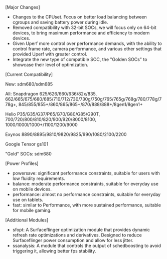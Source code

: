 [Major Changes]
- Changes to the CPUset. Focus on better load balancing between cgroups and saving battery power during idle.
- Removed compatibility with 32-bit SOCs, we will focus only on 64-bit devices, to bring maximum performance and efficiency to modern devices.
- Given Uperf more control over performance demands, with the ability to control frame rate, camera performance, and various other settings that provided Uperf with greater control.
- Integrate the new type of compatible SOC, the "Golden SOCs" to showcase their level of optimization.

[Current Compatibility]

New:
sdm680/sdm685

All:
Snapdragon 625/626/660/636/82x/835, 662/665/675/680/685/710/712/730/730g/750g/765/765g/768g/780/778g/778g+, 845/855/855+/860/865/865+/870/888/888+/8gen1/8gen1+

Helio P35/G35/G37/P65/G70/G80/G85/G90T, 700/720/800/810/820/900/920/8000/8100, 1000/1000l/1000+/1100/1200/9000

Exynos 8890/8895/9810/9820/9825/990/1080/2100/2200

Google Tensor gs101

"Gold" SOCs: 
sdm680

[Power Profiles]
- powersave: significant performance constraints, suitable for users with low fluidity requirements.
- balance: moderate performance constraints, suitable for everyday use on mobile devices.
- performance: almost no performance constraints, suitable for everyday use on tablets.
- fast: similar to Performance, with more sustained performance, suitable for mobile gaming.

[Additional Modules]
- sfopt: A Surfaceflinger optimization module that provides dynamic refresh rate optimizations and derivatives. Designed to reduce Surfaceflinger power consumption and allow for less jitter.
- ssanalysis: A module that controls the output of schedboosting to avoid triggering it, allowing better fps stability.
